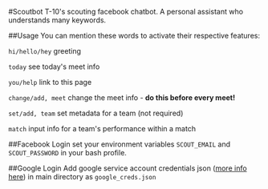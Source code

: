 #Scoutbot
T-10's scouting facebook chatbot. A personal assistant who understands many keywords.

##Usage
You can mention these words to activate their respective features:

`hi/hello/hey` greeting

`today` see today's meet info

`you/help` link to this page

`change/add, meet` change the meet info - **do this before every meet!**

`set/add, team` set metadata for a team (not required)

`match` input info for a team's performance within a match


##Facebook Login
set your environment variables `SCOUT_EMAIL` and `SCOUT_PASSWORD` in your bash profile.

##Google Login
Add google service account credentials json ([more info here](https://www.npmjs.com/package/google-spreadsheet#service-account-recommended-method)) in main directory as `google_creds.json`
